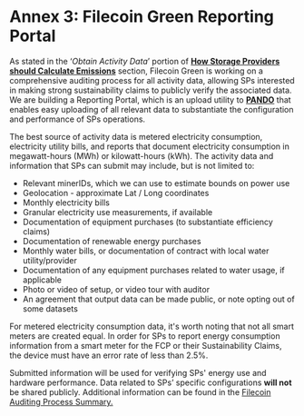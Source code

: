 # Annex 3: Filecoin Green Reporting Portal

As stated in the ‘_Obtain Activity Data_’ portion of [**How Storage Providers should Calculate Emissions**](../storage-providers-sustainability-criteria/ghg-emissions-accounting/how-storage-providers-should-calculate-emissions.md) section, Filecoin Green is working on a comprehensive auditing process for all activity data, allowing SPs interested in making strong sustainability claims to publicly verify the associated data. We are building a Reporting Portal, which is an upload utility to [**PANDO**](https://github.com/kenlabs/pando) that enables easy uploading of all relevant data to substantiate the configuration and performance of SPs operations.

The best source of activity data is metered electricity consumption, electricity utility bills, and reports that document electricity consumption in megawatt-hours (MWh) or kilowatt-hours (kWh). The activity data and information that SPs can submit may include, but is not limited to:&#x20;

* Relevant minerIDs, which we can use to estimate bounds on power use
* Geolocation - approximate Lat / Long coordinates
* Monthly electricity bills
* Granular electricity use measurements, if available
* Documentation of equipment purchases (to substantiate efficiency claims)
* Documentation of renewable energy purchases
* Monthly water bills, or documentation of contract with local water utility/provider
* Documentation of any equipment purchases related to water usage, if applicable
* Photo or video of setup, or video tour with auditor
* An agreement that output data can be made public, or note opting out of some datasets

For metered electricity consumption data, it's worth noting that not all smart meters are created equal. In order for SPs to report energy consumption information from a smart meter for the FCP or their Sustainability Claims, the device must have an error rate of less than 2.5%.

Submitted information will be used for verifying SPs' energy use and hardware performance. Data related to SPs’ specific configurations **will not** be shared publicly. Additional information can be found in the [Filecoin Auditing Process Summary.](https://docs.google.com/document/d/1QTm8Ha2eWsTO2iFX19x98EUjrjTFISZ1uC58yOdDbhQ/edit?usp=sharing)
